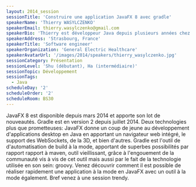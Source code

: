 ```yaml
---
layout: 2014_session
sessionTitle: 'Construire une application JavaFX 8 avec gradle'
speakerName: 'Thierry WASYLCZENKO'
speakerEmail: thierry.wasylczenko@gmail.com
speakerBio: 'Thierry est développeur Java depuis plusieurs années chez General Electric Healthcare en France et se passionne pour l''architecture des projets, JavaFX et les nouveaux outils qui facilitent la vie d''un développeur. Il est également auteur pour RebelLabs de ZeroTurnaround et l''un des leader de l''ElsassJUG, le JUG de Strasbourg en France. Suivez le sur LinkedIn ou sur Twitter @twasyl.'
speakerAddress: 'Strasbourg, France'
speakerTitle: 'Software engineer'
speakerOrganization: 'General Electric Healthcare'
speakerAvatarUrl: '/images/2014/speakers/thierry_wasylczenko.jpg'
sessionCategory: Présentation
sessionLevel: 'Shu (débutant), Ha (intermédiaire)'
sessionTopic: Développement
sessionTags:
  - Java
scheduleDay: '2'
scheduleOrder: '2'
scheduleRoom: BS30
---
```


JavaFX 8 est disponible depuis mars 2014 et apporte son lot de nouveautés. Gradle est en version 2 depuis juillet 2014. Deux technologies plus que prometteuses: JavaFX donne un coup de jeune au développement d'applications desktop en Java en apportant un navigateur web intégré, le support des WebSockets, de la 3D, et bien d'autres. Gradle est l'outil de d'automatisation de build à la mode, apportant de superbes possibilités par rapport rapport à maven, outil vieillissant, grâce à l'engouement de la communauté vis à vis de cet outil mais aussi par le fait de la technologie utilisée en son sein: groovy. Venez découvrir comment il est possible de réaliser rapidement une application à la mode en JavaFX avec un outil à la mode également. Bref venez à une session trendy.
